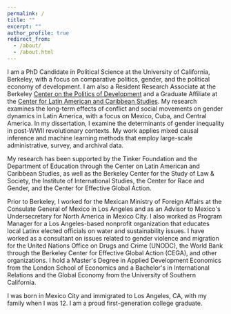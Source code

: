 ```yaml
---
permalink: /
title: ""
excerpt: ""
author_profile: true
redirect_from: 
  - /about/
  - /about.html
---
```


I am a PhD Candidate in Political Science at the University of California, Berkeley, with a focus on comparative politics, gender, and the political economy of development. I am also a Resident Research Associate at the Berkeley [Center on the Politics of Development](https://cpd.berkeley.edu/) and a Graduate Affiliate at the [Center for Latin American and Caribbean Studies](https://clacs.berkeley.edu/). My research examines the long-term effects of conflict and social movements on gender dynamics in Latin America, with a focus on Mexico, Cuba, and Central America. In my dissertation, I examine the determinants of gender inequality in post-WWII revolutionary contexts. My work applies mixed causal inference and machine learning methods that employ large-scale administrative, survey, and archival data.

My research has been supported by the Tinker Foundation and the Department of Education through the Center on Latin American and Caribbean Studies, as well as the Berkeley Center for the Study of Law & Society, the Institute of International Studies, the Center for Race and Gender, and the Center for Effective Global Action. 

Prior to Berkeley, I worked for the Mexican Ministry of Foreign Affairs at the Consulate General of Mexico in Los Angeles and as an Advisor to Mexico's Undersecretary for North America in Mexico City. I also worked as Program Manager for a Los Angeles-based nonprofit organization that educates local Latinx elected officials on water and sustainability issues. I have worked as a consultant on issues related to gender violence and migration for the United Nations Office on Drugs and Crime (UNODC), the World Bank through the Berkeley Center for Effective Global Action (CEGA), and other organizations. I hold a Master's Degree in Applied Development Economics from the London School of Economics and a Bachelor's in International Relations and the Global Economy from the University of Southern California.

I was born in Mexico City and immigrated to Los Angeles, CA, with my family when I was 12. I am a proud first-generation college graduate.
